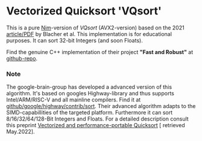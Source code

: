 # Vectorized Quicksort 'VQsort'
This is a pure [Nim](https://nim-lang.org)-version of *VQsort* (AVX2-version) based on the 2021 [article/PDF](https://drops.dagstuhl.de/storage/00lipics/lipics-vol190-sea2021/LIPIcs.SEA.2021.3/LIPIcs.SEA.2021.3.pdf) by Blacher et al.
This implementation is for educational purposes. It can sort 32-bit Integers (and soon Floats).

Find the genuine C++ implementation of their project **"Fast and Robust"** at [github-repo](https://github.com/simd-sorting/fast-and-robust).

### Note

The google-brain-group has developed a advanced version of this algorithm. It's based on googles Highway-library and thus supports Intel/ARM/RISC-V and all mainline compilers. Find it at [github/google/highway/contrib/sort](https://github.com/google/highway/tree/master/hwy/contrib/sort).
Their advanced algorithm adapts to the SIMD-capabillities of the targeted platform. Furthermore it can sort 8/16/32/64/128-Bit Integers and Floats. For a detailed description consult this preprint [Vectorized and performance-portable Quicksort](http://arxiv.org/abs/2205.05982) [ retrieved May.2022].
